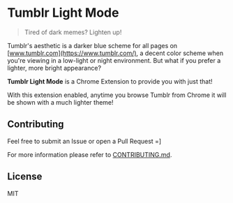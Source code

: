# Tumblr Light Mode

> Tired of dark memes? Lighten up!

Tumblr's aesthetic is a darker blue scheme for all pages on [www.tumblr.com](https://www.tumblr.com/), a decent color
scheme when you're viewing in a low-light or night environment. But what if you prefer a lighter, more bright
appearance?

**Tumblr Light Mode** is a Chrome Extension to provide you with just that!

With this extension enabled, anytime you browse Tumblr from Chrome it will be shown with a much lighter theme!

## Contributing

Feel free to submit an Issue or open a Pull Request =]

For more information please refer to [CONTRIBUTING.md](CONTRIBUTING.md).

## License

MIT

